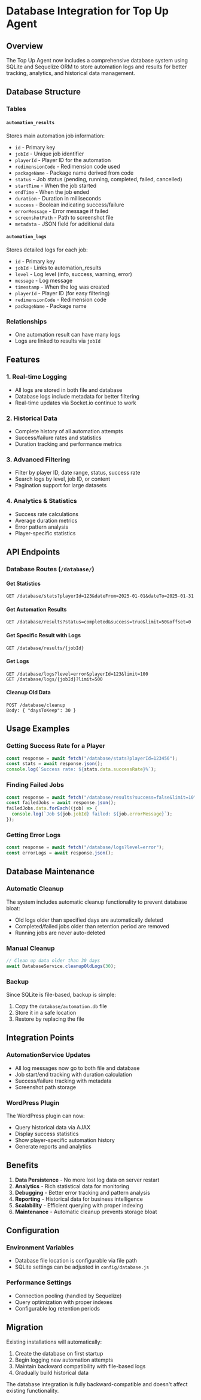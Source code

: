 # Database Integration for Top Up Agent

## Overview

The Top Up Agent now includes a comprehensive database system using SQLite and Sequelize ORM to store automation logs and results for better tracking, analytics, and historical data management.

## Database Structure

### Tables

#### `automation_results`

Stores main automation job information:

- `id` - Primary key
- `jobId` - Unique job identifier
- `playerId` - Player ID for the automation
- `redimensionCode` - Redimension code used
- `packageName` - Package name derived from code
- `status` - Job status (pending, running, completed, failed, cancelled)
- `startTime` - When the job started
- `endTime` - When the job ended
- `duration` - Duration in milliseconds
- `success` - Boolean indicating success/failure
- `errorMessage` - Error message if failed
- `screenshotPath` - Path to screenshot file
- `metadata` - JSON field for additional data

#### `automation_logs`

Stores detailed logs for each job:

- `id` - Primary key
- `jobId` - Links to automation_results
- `level` - Log level (info, success, warning, error)
- `message` - Log message
- `timestamp` - When the log was created
- `playerId` - Player ID (for easy filtering)
- `redimensionCode` - Redimension code
- `packageName` - Package name

### Relationships

- One automation result can have many logs
- Logs are linked to results via `jobId`

## Features

### 1. Real-time Logging

- All logs are stored in both file and database
- Database logs include metadata for better filtering
- Real-time updates via Socket.io continue to work

### 2. Historical Data

- Complete history of all automation attempts
- Success/failure rates and statistics
- Duration tracking and performance metrics

### 3. Advanced Filtering

- Filter by player ID, date range, status, success rate
- Search logs by level, job ID, or content
- Pagination support for large datasets

### 4. Analytics & Statistics

- Success rate calculations
- Average duration metrics
- Error pattern analysis
- Player-specific statistics

## API Endpoints

### Database Routes (`/database/`)

#### Get Statistics

```
GET /database/stats?playerId=123&dateFrom=2025-01-01&dateTo=2025-01-31
```

#### Get Automation Results

```
GET /database/results?status=completed&success=true&limit=50&offset=0
```

#### Get Specific Result with Logs

```
GET /database/results/{jobId}
```

#### Get Logs

```
GET /database/logs?level=error&playerId=123&limit=100
GET /database/logs/{jobId}?limit=500
```

#### Cleanup Old Data

```
POST /database/cleanup
Body: { "daysToKeep": 30 }
```

## Usage Examples

### Getting Success Rate for a Player

```javascript
const response = await fetch("/database/stats?playerId=123456");
const stats = await response.json();
console.log(`Success rate: ${stats.data.successRate}%`);
```

### Finding Failed Jobs

```javascript
const response = await fetch("/database/results?success=false&limit=10");
const failedJobs = await response.json();
failedJobs.data.forEach((job) => {
  console.log(`Job ${job.jobId} failed: ${job.errorMessage}`);
});
```

### Getting Error Logs

```javascript
const response = await fetch("/database/logs?level=error");
const errorLogs = await response.json();
```

## Database Maintenance

### Automatic Cleanup

The system includes automatic cleanup functionality to prevent database bloat:

- Old logs older than specified days are automatically deleted
- Completed/failed jobs older than retention period are removed
- Running jobs are never auto-deleted

### Manual Cleanup

```javascript
// Clean up data older than 30 days
await DatabaseService.cleanupOldLogs(30);
```

### Backup

Since SQLite is file-based, backup is simple:

1. Copy the `database/automation.db` file
2. Store it in a safe location
3. Restore by replacing the file

## Integration Points

### AutomationService Updates

- All log messages now go to both file and database
- Job start/end tracking with duration calculation
- Success/failure tracking with metadata
- Screenshot path storage

### WordPress Plugin

The WordPress plugin can now:

- Query historical data via AJAX
- Display success statistics
- Show player-specific automation history
- Generate reports and analytics

## Benefits

1. **Data Persistence** - No more lost log data on server restart
2. **Analytics** - Rich statistical data for monitoring
3. **Debugging** - Better error tracking and pattern analysis
4. **Reporting** - Historical data for business intelligence
5. **Scalability** - Efficient querying with proper indexing
6. **Maintenance** - Automatic cleanup prevents storage bloat

## Configuration

### Environment Variables

- Database file location is configurable via file path
- SQLite settings can be adjusted in `config/database.js`

### Performance Settings

- Connection pooling (handled by Sequelize)
- Query optimization with proper indexes
- Configurable log retention periods

## Migration

Existing installations will automatically:

1. Create the database on first startup
2. Begin logging new automation attempts
3. Maintain backward compatibility with file-based logs
4. Gradually build historical data

The database integration is fully backward-compatible and doesn't affect existing functionality.
